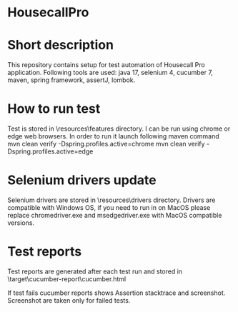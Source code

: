 # HousecallPro

# Short description
This repository contains setup for test automation of Housecall Pro application.
Following tools are used:
java 17, selenium 4, cucumber 7, maven, spring framework, assertJ, lombok.

# How to run test
Test is stored in \resources\features directory. I can be run using chrome or edge web browsers.
In order to run it launch following maven command
mvn clean verify -Dspring.profiles.active=chrome
mvn clean verify -Dspring.profiles.active=edge

# Selenium drivers update
Selenium drivers are stored in \resources\drivers directory.
Drivers are compatible with Windows OS, if you need to run in on MacOS please replace 
chromedriver.exe and msedgedriver.exe with MacOS compatible versions.

# Test reports
Test reports are generated after each test run and stored in
\target\cucumber-report\cucumber.html

If test fails cucumber reports shows Assertion stacktrace and screenshot. 
Screenshot are taken only for failed tests.


